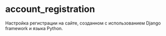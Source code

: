 # account_registration
Настройка регистрации на сайте, созданном с использованием Django framework и языка Python. 
